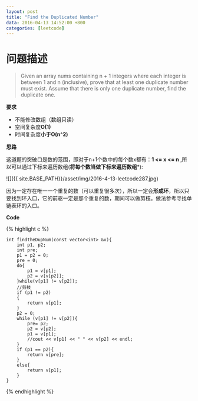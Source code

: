 ```yaml
---
layout: post
title: "Find the Duplicated Number"
data: 2016-04-13 14:52:00 +800
categories: [leetcode]
---
```


# **问题描述**

>Given an array nums containing n + 1 integers where each integer is between 1 and n (inclusive), prove that at least one duplicate number must exist. Assume that there is only one duplicate number, find the duplicate one.

**要求**

+ 不能修改数组（数组只读）
+ 空间复杂度**O(1)**
+ 时间复杂度**小于O(n^2)**


**思路**

这道题的突破口是数的范围，即对于n+1个数中的每个数x都有：**1 <= x <= n** ,所以可以通过下标来遍历数组(**将每个数当做下标来遍历数组***):

![]({{ site.BASE_PATH}}/asset/img/2016-4-13-leetcode287.jpg)

因为一定存在唯一一个重复的数（可以重复很多次），所以一定会**形成环**，所以只要找到环入口，它的前驱一定是那个重复的数，期间可以做剪枝。做法参考寻找单链表环的入口。

**Code**

{% highlight c %}

    int findtheDupNum(const vector<int> &v){
        int p1, p2;
        int pre;
        p1 = p2 = 0;
        pre = 0;
        do{
            p1 = v[p1];
            p2 = v[v[p2]];
        }while(v[p1] != v[p2]);
        //剪枝
        if (p1 != p2)
        {
            return v[p1];
        }
        p2 = 0;
        while (v[p1] != v[p2]){
            pre= p2;
            p2 = v[p2];
            p1 = v[p1];
            //cout << v[p1] << " " << v[p2] << endl;
        }
        if (p1 == p2){
            return v[pre];
        }
        else{
            return v[p1];
        }
    }

{% endhighlight %}